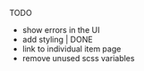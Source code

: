 TODO

- show errors in the UI
- add styling | DONE
- link to individual item page
- remove unused scss variables